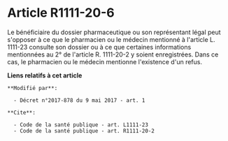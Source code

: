 # Article R1111-20-6

Le bénéficiaire du dossier pharmaceutique ou son représentant légal peut s'opposer à ce que le pharmacien ou le médecin
mentionné à l'article L. 1111-23 consulte son dossier ou à ce que certaines informations mentionnées au 2° de l'article R.
1111-20-2 y soient enregistrées. Dans ce cas, le pharmacien ou le médecin mentionne l'existence d'un refus.

**Liens relatifs à cet article**

	**Modifié par**:

	  - Décret n°2017-878 du 9 mai 2017 - art. 1

	**Cite**:

	  - Code de la santé publique - art. L1111-23
	  - Code de la santé publique - art. R1111-20-2
